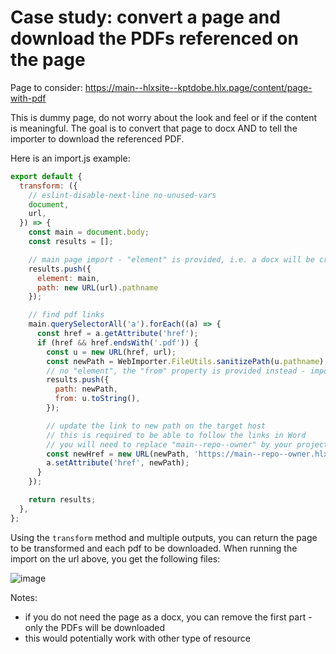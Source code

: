 # Case study: convert a page and download the PDFs referenced on the page

Page to consider: https://main--hlxsite--kptdobe.hlx.page/content/page-with-pdf

This is dummy page, do not worry about the look and feel or if the content is meaningful. The goal is to convert that page to docx AND to tell the importer to download the referenced PDF.

Here is an import.js example:

```js
export default {
  transform: ({
    // eslint-disable-next-line no-unused-vars
    document,
    url,
  }) => {
    const main = document.body;
    const results = [];

    // main page import - "element" is provided, i.e. a docx will be created
    results.push({
      element: main,
      path: new URL(url).pathname
    });

    // find pdf links
    main.querySelectorAll('a').forEach((a) => {
      const href = a.getAttribute('href');
      if (href && href.endsWith('.pdf')) {
        const u = new URL(href, url);
        const newPath = WebImporter.FileUtils.sanitizePath(u.pathname);
        // no "element", the "from" property is provided instead - importer will download the "from" resource as "path"
        results.push({
          path: newPath,
          from: u.toString(),
        });

        // update the link to new path on the target host
        // this is required to be able to follow the links in Word
        // you will need to replace "main--repo--owner" by your project setup
        const newHref = new URL(newPath, 'https://main--repo--owner.hlx.page').toString();
        a.setAttribute('href', newPath);
      }
    });

    return results;
  },
};
```

Using the `transform` method and multiple outputs, you can return the page to be transformed and each pdf to be downloaded. When running the import on the url above, you get the following files:

![image](https://user-images.githubusercontent.com/474200/216992850-1ae0304f-b364-45c0-888b-685f8c1ebc19.png)

Notes:
- if you do not need the page as a docx, you can remove the first part - only the PDFs will be downloaded
- this would potentially work with other type of resource
